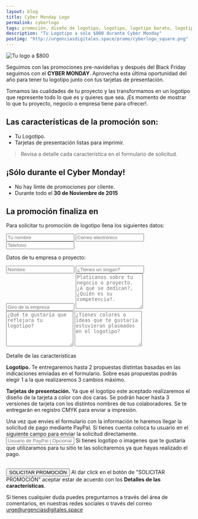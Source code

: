 ```yaml
---
layout: blog
title: Cyber Monday Logo
permalink: cyberlogo
tags: promoción, diseño de logotipo, logotipo, logotipo barato, logotipo en promocion, cyber monday
description: "Tu Logotipo a solo $800 durante Cyber Monday"
postimg: "http://urgenciasdigitales.space/promo/cyberlogo_square.png"
---
```


![Tu logo a $800](http://urgenciasdigitales.space/promo/cyberlogo_square.png)


Seguimos con las promociones pre-navideñas y después del Black Friday seguimos con el **CYBER MONDAY**. Aprovecha esta última oportunidad del año para tener tu logotipo junto con tus tarjetas de presentación.

Tomamos las cualidades de tu proyecto y las transformamos en un logotipo que represente todo lo que es y quieres que sea. ¡Es momento de mostrar lo que tu proyecto, negocio o empresa tiene para ofrecer!.




## Las características de la promoción son:

- Tu Logotipo.
- Tarjetas de presentación listas para imprimir.

> Revisa a detalle cada característica en el formulario de solicitud.



## ¡Sólo durante el Cyber Monday!
- No hay límte de promociones por cliente.
- Durante todo el **30 de Noviembre de 2015**

## La promoción finaliza en

<div data-countdown="2015/12/01"></div>

Para solicitar tu promoción de logotipo llena los siguientes datos:

<form action="https://dragonbarbudo.com/api/email.php" method="get" class="simple">
<input type="hidden" name="_to" value="urge@urgenciasdigitales.space">
<input type="hidden" name="_from" value="urge@urgenciasdigitales.space">
<input type="hidden" name="_subject" value="Promo BLACKLOGO">
<input type="text" name="Nombre" placeholder="Tu nombre" required>
<input type="email" name="Correo" placeholder="Correo electrónico" required>
<input type="text" name="Tel" placeholder="Telefono">
<div class="container"><div class="col6 col-t12 col-m12">
<p>Datos de tu empresa o proyecto:</p>
<input type="text" name="Pr_Nombre" placeholder="Nombre" required>
<input type="text" name="Pr_Slogan" placeholder="¿Tienes un slogan?">
<input type="text" name="Pr_Giro" placeholder="Giro de la empresa" required>
<textarea rows="6" name="Pr_Info" placeholder="Platícanos sobre tu negocio o proyecto. ¿A qué se dedican?, ¿Quién es su competencia?."></textarea>
<textarea rows="6" name="Pr_Que" placeholder="¿Qué te gustaría que reflejara tu logotipo?"></textarea>
<textarea rows="6" name="Pr_Colores" placeholder="¿Tienes colores o ideas que te gustaría estuvieran plasmados en el logotipo?"></textarea>
</div><div class="col6 col-t12 col-m12">
<p>Detalle de las características</p>


<p class="small"><strong>Logotipo.</strong>
  Te entregaremos hasta 2 propuestas distintas basadas en las indicaciones enviadas en el formulario. Sobre esas propuestas podrás elegir 1 a la que realizaremos 3 cambios máximo.
</p>
<p class="small"><strong>Tarjetas de presentación.</strong>
  Ya que el logotipo este aceptado realizaremos el diseño de la tarjeta a color con dos caras. Se podrán hacer hasta 3 versiones de tarjeta con los distintos nombres de tus colaboradores. Se te entregarán en registro CMYK para enviar a impresión.
</p>


</div></div>
<label>Una vez que envies el formulario con la información te haremos llegar la solicitud de pago mediante PayPal. Si tienes cuenta coloca tu usuario en el siguiente campo para enviar la solicitud directamente.</label>
<input type="text" name="Paypal" placeholder="Usuario de PayPal | Opcional">
<label>Si tienes logotipo o imagenes que te gustaría que utilizaramos para tu sitio te las solicitaremos ya que hayas realizado el pago.</label>
<div class="container"><div class="col6 resultado">&nbsp;</div><div class="col6">

<button type="submit" class="btn">SOLICITAR PROMOCIÓN</button>
<label>Al dar click en el botón de "SOLICITAR PROMOCIÓN" aceptar estar de acuerdo con los <strong>Detalles de las características</strong>.</label>
</div></div>

</form>


Si tienes cualquier duda puedes preguntarnos a través del área de comentarios, en nuestras redes sociales o  través del correo <a href="mailto:urge@urgenciasdigitales.space">urge@urgenciasdigitales.space</a>
